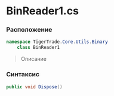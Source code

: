 
# BinReader1.cs
### Расположение
```csharp
namespace TigerTrade.Core.Utils.Binary  
    class BinReader1
```

> Описание

### Синтаксис
```csharp
public void Dispose()
```
